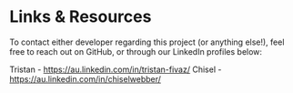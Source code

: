 # Links & Resources
To contact either developer regarding this project (or anything else!), feel free to reach out on GitHub, or through our LinkedIn profiles below:

Tristan - https://au.linkedin.com/in/tristan-fivaz/
Chisel - https://au.linkedin.com/in/chiselwebber/

